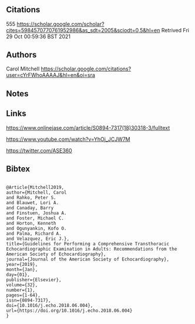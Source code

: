 # 
## Citations
555
https://scholar.google.com/scholar?cites=5984570770761952986&as_sdt=2005&sciodt=0,5&hl=en
Retrived
Fri 29 Oct 00:59:36 BST 2021

## Authors 
Carol Mitchell
https://scholar.google.com/citations?user=cYrFWhoAAAAJ&hl=en&oi=sra


## Notes

## Links 

https://www.onlinejase.com/article/S0894-7317(18)30318-3/fulltext


https://www.youtube.com/watch?v=YhOj_JCJW7M

https://twitter.com/ASE360



## Bibtex 

```

@Article{Mitchell2019,
author={Mitchell, Carol
and Rahko, Peter S.
and Blauwet, Lori A.
and Canaday, Barry
and Finstuen, Joshua A.
and Foster, Michael C.
and Horton, Kenneth
and Ogunyankin, Kofo O.
and Palma, Richard A.
and Velazquez, Eric J.},
title={Guidelines for Performing a Comprehensive Transthoracic Echocardiographic Examination in Adults: Recommendations from the American Society of Echocardiography},
journal={Journal of the American Society of Echocardiography},
year={2019},
month={Jan},
day={01},
publisher={Elsevier},
volume={32},
number={1},
pages={1-64},
issn={0894-7317},
doi={10.1016/j.echo.2018.06.004},
url={https://doi.org/10.1016/j.echo.2018.06.004}
}

```

